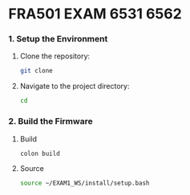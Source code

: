 # FRA501 EXAM 6531 6562
### 1. Setup the Environment
1. Clone the repository:
    ```sh
    git clone 
    ```
2. Navigate to the project directory:
    ```sh
    cd 
    ```
### 2. Build the Firmware
1. Build
    ```sh
    colon build
    ``` 
2. Source
   ```sh
   source ~/EXAM1_WS/install/setup.bash 
   ```
